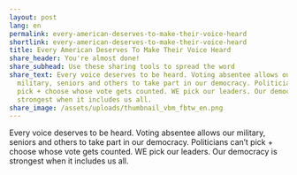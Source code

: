 ```yaml
---
layout: post
lang: en
permalink: every-american-deserves-to-make-their-voice-heard
shortlink: every-american-deserves-to-make-their-voice-heard
title: Every American Deserves To Make Their Voice Heard
share_header: You're almost done!
share_subhead: Use these sharing tools to spread the word
share_text: Every voice deserves to be heard. Voting absentee allows our
  military, seniors and others to take part in our democracy. Politicians can’t
  pick + choose whose vote gets counted. WE pick our leaders. Our democracy is
  strongest when it includes us all.
share_image: /assets/uploads/thumbnail_vbm_fbtw_en.png
---
```

Every voice deserves to be heard. Voting absentee allows our military, seniors and others to take part in our democracy. Politicians can’t pick + choose whose vote gets counted. WE pick our leaders. Our democracy is strongest when it includes us all.